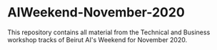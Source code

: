 # AIWeekend-November-2020
This repository contains all material from the Technical and Business workshop tracks of Beirut AI's Weekend for November 2020.
